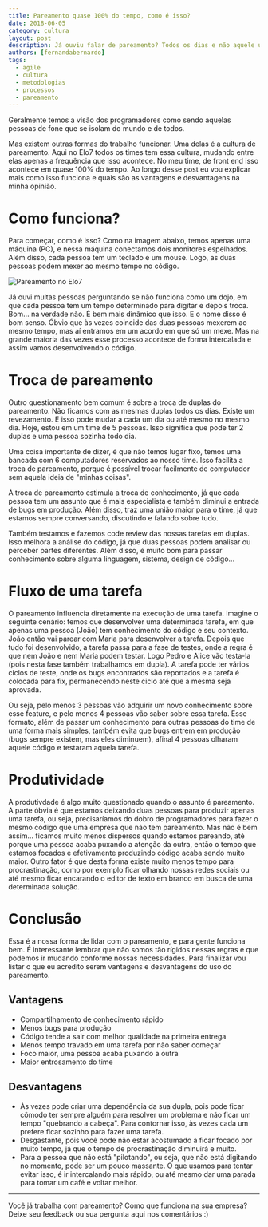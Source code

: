 ```yaml
---
title: Pareamento quase 100% do tempo, como é isso?
date: 2018-06-05
category: cultura
layout: post
description: Já ouviu falar de pareamento? Todos os dias e não aquele uma vez por ano? Sabe como isso funciona? Nesse post falarei como fazemos isso no time de front end aqui do Elo7 e como há uma rotação de pessoas, o fluxo de tarefas e o que achamos bom e ruim dessa cultura.
authors: [fernandabernardo]
tags:
  - agile
  - cultura
  - metodologias
  - processos
  - pareamento
---
```


Geralmente temos a visão dos programadores como sendo aquelas pessoas de fone que se isolam do mundo e de todos.

Mas existem outras formas do trabalho funcionar. Uma delas é a cultura de pareamento. Aqui no Elo7 todos os times tem essa cultura, mudando entre elas apenas a frequência que isso acontece. No meu time, de front end isso acontece em quase 100% do tempo. Ao longo desse post eu vou explicar mais como isso funciona e quais são as vantagens e desvantagens na minha opinião.

# Como funciona?

Para começar, como é isso? Como na imagem abaixo, temos apenas uma máquina (PC), e nessa máquina conectamos dois monitores espelhados. Além disso, cada pessoa tem um teclado e um mouse. Logo, as duas pessoas podem mexer ao mesmo tempo no código.

![Pareamento no Elo7](../images/pareamento-01.png)

Já ouvi muitas pessoas perguntando se não funciona como um dojo, em que cada pessoa tem um tempo determinado para digitar e depois troca. Bom… na verdade não. É bem mais dinâmico que isso. E o nome disso é bom senso. Óbvio que às vezes coincide das duas pessoas mexerem ao mesmo tempo, mas aí entramos em um acordo em que só um mexe. Mas na grande maioria das vezes esse processo acontece de forma intercalada e assim vamos desenvolvendo o código.

# Troca de pareamento

Outro questionamento bem comum é sobre a troca de duplas do pareamento. Não ficamos com as mesmas duplas todos os dias. Existe um revezamento. E isso pode mudar a cada um dia ou até mesmo no mesmo dia. Hoje, estou em um time de 5 pessoas. Isso significa que pode ter 2 duplas e uma pessoa sozinha todo dia.

Uma coisa importante de dizer, é que não temos lugar fixo, temos uma bancada com 6 computadores reservados ao nosso time. Isso facilita a troca de pareamento, porque é possível trocar facilmente de computador sem aquela ideia de "minhas coisas".

A troca de pareamento estimula a troca de conhecimento, já que cada pessoa tem um assunto que é mais especialista e também diminui a entrada de bugs em produção. Além disso, traz uma união maior para o time, já que estamos sempre conversando, discutindo e falando sobre tudo.

Também testamos e fazemos code review das nossas tarefas em duplas. Isso melhora a análise do código, já que duas pessoas podem analisar ou perceber partes diferentes. Além disso, é muito bom para passar conhecimento sobre alguma linguagem, sistema, design de código...

# Fluxo de uma tarefa

O pareamento influencia diretamente na execução de uma tarefa. Imagine o seguinte cenário: temos que desenvolver uma determinada tarefa, em que apenas uma pessoa (João) tem conhecimento do código e seu contexto. João então vai parear com Maria para desenvolver a tarefa. Depois que tudo foi desenvolvido, a tarefa passa para a fase de testes, onde a regra é que nem João e nem Maria podem testar. Logo Pedro e Alice vão testa-la (pois nesta fase também trabalhamos em dupla). A tarefa pode ter vários ciclos de teste, onde os bugs encontrados são reportados e a tarefa é colocada para fix, permanecendo neste ciclo até que a mesma seja aprovada.

Ou seja, pelo menos 3 pessoas vão adquirir um novo conhecimento sobre esse feature, e pelo menos 4 pessoas vão saber sobre essa tarefa. Esse formato, além de passar um conhecimento para outras pessoas do time de uma forma mais simples, também evita que bugs entrem em produção (bugs sempre existem, mas eles diminuem), afinal 4 pessoas olharam aquele código e testaram aquela tarefa.

# Produtividade

A produtivdade é algo muito questionado quando o assunto é pareamento. A parte óbvia é que estamos deixando duas pessoas para produzir apenas uma tarefa, ou seja, precisaríamos do dobro de programadores para fazer o mesmo código que uma empresa que não tem pareamento. Mas não é bem assim... ficamos muito menos dispersos quando estamos pareando, até porque uma pessoa acaba puxando a atenção da outra, então o tempo que estamos focados e efetivamente produzindo código acaba sendo muito maior. Outro fator é que desta forma existe muito menos tempo para procrastinação, como por exemplo ficar olhando nossas redes sociais ou até mesmo ficar encarando o editor de texto em branco em busca de uma determinada solução.


# Conclusão

Essa é a nossa forma de lidar com o pareamento, e para gente funciona bem. É interessante lembrar que não somos tão rígidos nessas regras e que podemos ir mudando conforme nossas necessidades. Para finalizar vou listar o que eu acredito serem vantagens e desvantagens do uso do pareamento.

## Vantagens

- Compartilhamento de conhecimento rápido
- Menos bugs para produção
- Código tende a sair com melhor qualidade na primeira entrega
- Menos tempo travado em uma tarefa por não saber começar
- Foco maior, uma pessoa acaba puxando a outra
- Maior entrosamento do time

## Desvantagens

- Às vezes pode criar uma dependência da sua dupla, pois pode ficar cômodo ter sempre alguém para resolver um problema e não ficar um tempo "quebrando a cabeça". Para contornar isso, às vezes cada um prefere ficar sozinho para fazer uma tarefa.
- Desgastante, pois você pode não estar acostumado a ficar focado por muito tempo, já que o tempo de procrastinação diminuirá e muito.
- Para a pessoa que não está "pilotando", ou seja, que não está digitando no momento, pode ser um pouco massante. O que usamos para tentar evitar isso, é ir intercalando mais rápido, ou até mesmo dar uma parada para tomar um café e voltar melhor.

---

Você já trabalha com pareamento? Como que funciona na sua empresa? Deixe seu feedback ou sua pergunta aqui nos comentários :)
